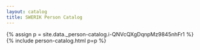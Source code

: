 ```yaml
---
layout: catalog
title: SWERIK Person Catalog
---
```

{% assign p = site.data._person-catalog.i-QNVcQXgDqnpMz9845nhFr1 %}
{% include person-catalog.html p=p %}

